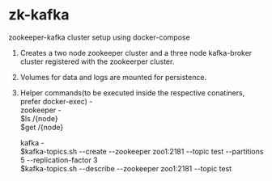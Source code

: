 # zk-kafka
zookeeper-kafka cluster setup using docker-compose

1. Creates a two node zookeeper cluster and a three node kafka-broker cluster registered with the zookeerper cluster.
2. Volumes for data and logs are mounted for persistence.
3. Helper commands(to be executed inside the respective conatiners, prefer docker-exec) - <br>
    zookeeper - <br>
     $ls /{node} <br>
     $get /{node} <br>

    kafka - <br>
     $kafka-topics.sh --create --zookeeper zoo1:2181 --topic test --partitions 5 --replication-factor 3 <br>
     $kafka-topics.sh --describe --zookeeper zoo1:2181 --topic test <br>
   
